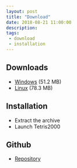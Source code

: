```yaml
---
layout: post
title: "Download"
date: 2018-08-21 11:00:00
description: 
tags: 
 - download
 - installation
---
```


## Downloads

* [Windows](https://github.com/adrienmalin/TETRIS2000/releases/download/v0.3/TETRIS2000.zip) (51.2 MB)
* [Linux](https://github.com/adrienmalin/TETRIS2000/releases/download/v0.3/TETRIS2000.tar.gz) (78.3 MB)

## Installation

* Extract the archive
* Launch Tetris2000

## Github

* [Repository](https://github.com/adrienmalin/TETRIS2000/)

